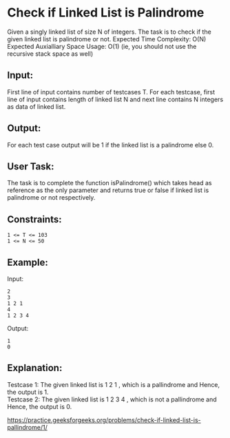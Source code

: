 # Check if Linked List is Palindrome

Given a singly linked list of size N of integers. The task is to check if the given linked list is palindrome or not.
Expected Time Complexity: O(N)
Expected Auxialliary Space Usage: O(1)  (ie, you should not use the recursive stack space as well)

## Input:
First line of input contains number of testcases T. For each testcase, first line of input contains length of linked list N and next line contains N integers as data of linked list.

## Output:
For each test case output will be 1 if the linked list is a palindrome else 0.

## User Task:
The task is to complete the function isPalindrome() which takes head as reference as the only parameter and returns true or false if linked list is palindrome or not respectively.

## Constraints:

    1 <= T <= 103
    1 <= N <= 50

## Example:

Input:

    2
    3
    1 2 1
    4
    1 2 3 4
Output:

    1
    0

## Explanation:
Testcase 1: The given linked list is 1 2 1 , which is a pallindrome and Hence, the output is 1. \
Testcase 2: The given linked list is 1 2 3 4 , which is not a pallindrome and Hence, the output is 0. 

<https://practice.geeksforgeeks.org/problems/check-if-linked-list-is-pallindrome/1/>
